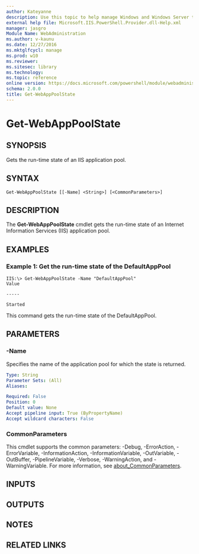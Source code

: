 ```yaml
---
author: Kateyanne
description: Use this topic to help manage Windows and Windows Server technologies with Windows PowerShell.
external help file: Microsoft.IIS.PowerShell.Provider.dll-Help.xml
manager: jasgro
Module Name: WebAdministration
ms.author: v-kaunu
ms.date: 12/27/2016
ms.mktglfcycl: manage
ms.prod: w10
ms.reviewer: 
ms.sitesec: library
ms.technology: 
ms.topic: reference
online version: https://docs.microsoft.com/powershell/module/webadministration/get-webapppoolstate?view=windowsserver2019-ps&wt.mc_id=ps-gethelp
schema: 2.0.0
title: Get-WebAppPoolState
---
```


# Get-WebAppPoolState

## SYNOPSIS
Gets the run-time state of an IIS application pool.

## SYNTAX

```
Get-WebAppPoolState [[-Name] <String>] [<CommonParameters>]
```

## DESCRIPTION
The **Get-WebAppPoolState** cmdlet gets the run-time state of an Internet Information Services (IIS) application pool.

## EXAMPLES

### Example 1: Get the run-time state of the DefaultAppPool
```
IIS:\> Get-WebAppPoolState -Name "DefaultAppPool"
Value

-----

Started
```

This command gets the run-time state of the DefaultAppPool.

## PARAMETERS

### -Name
Specifies the name of the application pool for which the state is returned.

```yaml
Type: String
Parameter Sets: (All)
Aliases: 

Required: False
Position: 0
Default value: None
Accept pipeline input: True (ByPropertyName)
Accept wildcard characters: False
```

### CommonParameters
This cmdlet supports the common parameters: -Debug, -ErrorAction, -ErrorVariable, -InformationAction, -InformationVariable, -OutVariable, -OutBuffer, -PipelineVariable, -Verbose, -WarningAction, and -WarningVariable. For more information, see [about_CommonParameters](https://go.microsoft.com/fwlink/?LinkID=113216).

## INPUTS

## OUTPUTS

## NOTES

## RELATED LINKS

